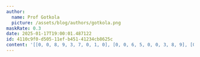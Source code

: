 ```yaml
---
author:
  name: Prof Gotkola
  picture: /assets/blog/authors/gotkola.png
maskRate: 0.3
date: 2025-01-17T19:00:01.487122
id: 4110c9f0-d505-11ef-b451-41234cb8625c
content: '[[0, 0, 8, 9, 3, 7, 0, 1, 0], [0, 0, 6, 5, 0, 0, 3, 8, 9], [0, 3, 2, 8, 6, 1, 4, 5, 7], [6, 8, 3, 4, 5, 0, 0, 7, 1], [0, 0, 7, 1, 9, 6, 8, 4, 3], [0, 9, 4, 0, 8, 0, 5, 6, 2], [0, 4, 1, 3, 7, 0, 6, 2, 5], [2, 7, 0, 6, 4, 0, 1, 3, 0], [0, 6, 0, 2, 1, 8, 7, 0, 4]]'
---
```

